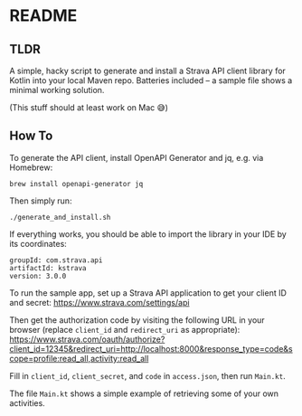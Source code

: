 # README

## TLDR

A simple, hacky script to generate and install a Strava API client 
library for Kotlin into your local Maven repo. Batteries included – 
a sample file shows a minimal working solution. 

(This stuff should at least work on Mac 😅)

## How To

To generate the API client, install OpenAPI Generator and jq, e.g. via Homebrew:
```
brew install openapi-generator jq
```

Then simply run:

```
./generate_and_install.sh
```

If everything works, you should be able to import the library in your IDE by its coordinates:
```
groupId: com.strava.api
artifactId: kstrava
version: 3.0.0
```

To run the sample app, set up a Strava API application to get your client ID and secret:
https://www.strava.com/settings/api

Then get the authorization code by visiting the following URL in your browser (replace `client_id` and `redirect_uri` as appropriate):
https://www.strava.com/oauth/authorize?client_id=12345&redirect_uri=http://localhost:8000&response_type=code&scope=profile:read_all,activity:read_all

Fill in `client_id`, `client_secret`, and `code` in `access.json`, then run `Main.kt`.

The file `Main.kt` shows a simple example of retrieving some of your own activities.